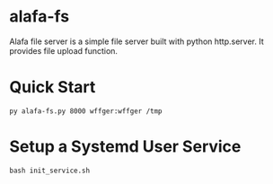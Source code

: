 # alafa-fs
Alafa file server is a simple file server built with python http.server. It provides file upload function.


# Quick Start
```
py alafa-fs.py 8000 wffger:wffger /tmp
```

# Setup a Systemd User Service
```
bash init_service.sh
```